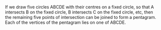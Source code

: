 If we draw five circles ABCDE with their centres on a fixed circle, so
that A intersects B on the fixed circle, B intersects C on the fixed
circle, etc, then the remaining five points of intersection can be
joined to form a pentagram. Each of the vertices of the pentagram lies
on one of ABCDE.
